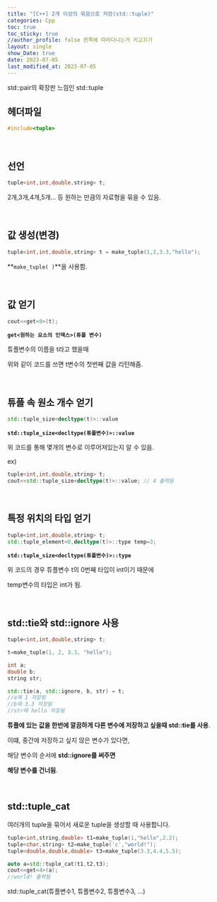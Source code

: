 ```yaml
---
title: "[C++] 2개 이상의 묶음으로 저장(std::tuple)"
categories: Cpp
toc: true
toc_sticky: true
//author_profile: false 왼쪽에 따라다니는거 키고끄기
layout: single
show_Date: true
date: 2023-07-05
last_modified_at: 2023-07-05
---
```


std::pair의 확장판 느낌인 std::tuple

## 헤더파일

```c++
#include<tuple>
```

<br>



## 선언

```c++
tuple<int,int,double,string> t;
```

2개,3개,4개,5개... 등 원하는 만큼의 자료형을 묶을 수 있음.

<br>



## 값 생성(변경)

```c++
tuple<int,int,double,string> t = make_tuple(1,2,3.3,"hello");
```

**`make_tuple( )`**을 사용함.

<br>



## 값 얻기

```c++
cout<<get<0>(t);
```

**`get<원하는 요소의 인덱스>(튜플 변수)`**

튜플변수의 이름을 t라고 했을때 

위와 같이 코드를 쓰면 t변수의 첫번째 값을 리턴해줌.

 <br>



## 튜플 속 원소 개수 얻기

```c++
std::tuple_size<decltype(t)>::value
```

**`std::tuple_size<decltype(튜플변수)>::value`**

위 코드를 통해 몇개의 변수로 이루어져있는지 알 수 있음.

 

ex)

```c++
tuple<int,int,double,string> t;
cout<<std::tuple_size<decltype(t)>::value; // 4 출력됨
```

<br>



## 특정 위치의 타입 얻기

```c++
tuple<int,int,double,string> t;
std::tuple_element<0,decltype(t)>::type temp=3;
```

**`std::tuple_size<decltype(튜플변수)>::type`**

위 코드의 경우 튜플변수 t의 0번째 타입이 int이기 때문에

temp변수의 타입은 int가 됨.

<br>



## std::tie와 std::ignore 사용

```c++
tuple<int,int,double,string> t;

t=make_tuple(1, 2, 3.3, "hello");

int a;
double b;
string str;

std::tie(a, std::ignore, b, str) = t;
//a에 1 저장됨
//b에 3.3 저장됨
//str에 hello 저장됨
```

**튜플에 있는 값을 한번에 깔끔하게 다른 변수에 저장하고 싶을때 std::tie를 사용**.

 

이떄, 중간에 저장하고 싶지 않은 변수가 있다면,

해당 변수의 순서에 **std::ignore를 써주면** 

**해당 변수를 건너뒴**.

<br>



## std::tuple_cat

여러개의 tuple을 묶어서 새로운 tuple을 생성할 때 사용합니다.

```c++
tuple<int,string,double> t1=make_tuple(1,"hello",2.2);
tuple<char,string> t2=make_tuple('c',"world!");
tuple<double,double,double> t3=make_tuple(3.3,4.4,5.5);

auto a=std::tuple_cat(t1,t2,t3);
cout<<get<4>(a);
//world! 출력됨
```

std::tuple_cat(튜플변수1, 튜플변수2, 튜플변수3, ...)
